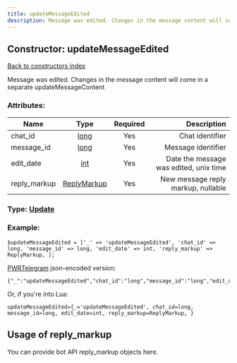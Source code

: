 ```yaml
---
title: updateMessageEdited
description: Message was edited. Changes in the message content will come in a separate updateMessageContent
---
```

## Constructor: updateMessageEdited  
[Back to constructors index](index.md)



Message was edited. Changes in the message content will come in a separate updateMessageContent

### Attributes:

| Name     |    Type       | Required | Description |
|----------|:-------------:|:--------:|------------:|
|chat\_id|[long](../types/long.md) | Yes|Chat identifier|
|message\_id|[long](../types/long.md) | Yes|Message identifier|
|edit\_date|[int](../types/int.md) | Yes|Date the message was edited, unix time|
|reply\_markup|[ReplyMarkup](../types/ReplyMarkup.md) | Yes|New message reply markup, nullable|



### Type: [Update](../types/Update.md)


### Example:

```
$updateMessageEdited = ['_' => 'updateMessageEdited', 'chat_id' => long, 'message_id' => long, 'edit_date' => int, 'reply_markup' => ReplyMarkup, ];
```  

[PWRTelegram](https://pwrtelegram.xyz) json-encoded version:

```
{"_":"updateMessageEdited","chat_id":"long","message_id":"long","edit_date":"int","reply_markup":"ReplyMarkup"}
```


Or, if you're into Lua:  


```
updateMessageEdited={_='updateMessageEdited', chat_id=long, message_id=long, edit_date=int, reply_markup=ReplyMarkup, }

```



## Usage of reply_markup

You can provide bot API reply_markup objects here.  


